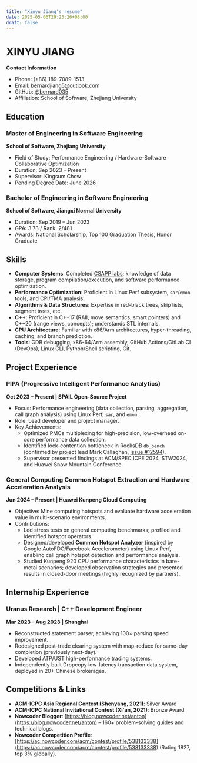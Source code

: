 ```yaml
---
title: "Xinyu Jiang's resume"
date: 2025-05-06T20:23:26+08:00
draft: false
---
```





# XINYU JIANG  
**Contact Information**  
- Phone: (+86) 189-7089-1513  
- Email: [bernardjiang5@outlook.com](mailto:bernardjiang5@outlook.com)  
- GitHub: [@bernard035](https://github.com/bernard035)  
- Affiliation: School of Software, Zhejiang University

## Education  
### Master of Engineering in Software Engineering  
**School of Software, Zhejiang University**  
- Field of Study: Performance Engineering  / Hardware-Software Collaborative Optimization
- Duration: Sep 2023 – Present  
- Supervisor: Kingsum Chow  
- Pending Degree Date: June 2026  

### Bachelor of Engineering in Software Engineering  
**School of Software, Jiangxi Normal University**  
- Duration: Sep 2019 – Jun 2023  
- GPA: 3.73 / Rank: 2/481  
- Awards: National Scholarship, Top 100 Graduation Thesis, Honor Graduate  


## Skills  
- **Computer Systems**: Completed [CSAPP labs](https://github.com/bernard035/csapp-lab); knowledge of data storage, program compilation/execution, and software performance optimization.  
- **Performance Optimization**: Proficient in Linux Perf subsystem, `sar`/`emon` tools, and CPI/TMA analysis.  
- **Algorithms & Data Structures**: Expertise in red-black trees, skip lists, segment trees, etc.  
- **C++**: Proficient in C++17 (RAII, move semantics, smart pointers) and C++20 (range views, concepts); understands STL internals.  
- **CPU Architecture**: Familiar with x86/Arm architectures, hyper-threading, caching, and branch prediction.  
- **Tools**: GDB debugging, x86-64/Arm assembly, GitHub Actions/GitLab CI (DevOps), Linux CLI, Python/Shell scripting, Git.  


## Project Experience  
### PIPA (Progressive Intelligent Performance Analytics)  
**Oct 2023 – Present | SPAIL Open-Source Project**  
- Focus: Performance engineering (data collection, parsing, aggregation, call graph analysis) using Linux Perf, `sar`, and `emon`.  
- Role: Lead developer and project manager.  
- Key Achievements:  
  - Optimized PMCs multiplexing for high-precision, low-overhead on-core performance data collection.  
  - Identified lock-contention bottleneck in RocksDB `db_bench` (confirmed by project lead Mark Callaghan, [issue #12594](https://github.com/facebook/rocksdb/issues/12594)).  
  - Supervisor presented findings at ACM/SPEC ICPE 2024, STW2024, and Huawei Snow Mountain Conference.  

### General Computing Common Hotspot Extraction and Hardware Acceleration Analysis  
**Jun 2024 – Present | Huawei Kunpeng Cloud Computing**  
- Objective: Mine computing hotspots and evaluate hardware acceleration value in multi-scenario environments.  
- Contributions:  
  - Led stress tests on general computing benchmarks; profiled and identified hotspot operators.  
  - Designed/developed **Common Hotspot Analyzer** (inspired by Google AutoFDO/Facebook Accelerometer) using Linux Perf, enabling call graph hotspot detection and performance analysis.  
  - Studied Kunpeng 920 CPU performance characteristics in bare-metal scenarios; developed observation strategies and presented results in closed-door meetings (highly recognized by partners).  


## Internship Experience  
### Uranus Research | C++ Development Engineer  
**Mar 2023 – Aug 2023 | Shanghai**  
- Reconstructed statement parser, achieving 100× parsing speed improvement.  
- Redesigned post-trade clearing system with map-reduce for same-day completion (previously next-day).  
- Developed ATP/UST high-performance trading systems.  
- Independently built Dropcopy low-latency transaction data system, deployed in 20+ Chinese brokerages.  


## Competitions & Links  
- **ACM-ICPC Asia Regional Contest (Shenyang, 2021)**: Silver Award  
- **ACM-ICPC National Invitational Contest (Xi'an, 2021)**: Bronze Award  
- **Nowcoder Blogger**: [https://blog.nowcoder.net/anton](https://blog.nowcoder.net/anton) – 160+ problem-solving guides and technical blogs.  
- **Nowcoder Competition Profile**: [https://ac.nowcoder.com/acm/contest/profile/538133338](https://ac.nowcoder.com/acm/contest/profile/538133338) (Rating 1827, top 3% globally).  

